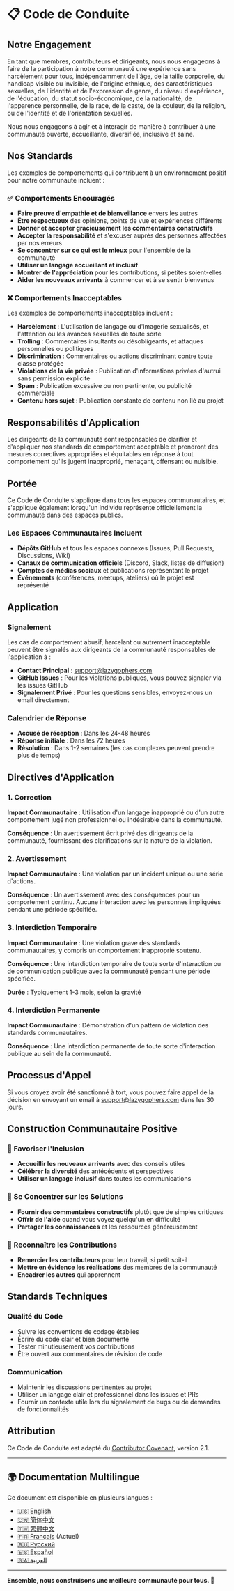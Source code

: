 # 📋 Code de Conduite

## Notre Engagement

En tant que membres, contributeurs et dirigeants, nous nous engageons à faire de la participation à notre communauté une expérience sans harcèlement pour tous, indépendamment de l'âge, de la taille corporelle, du handicap visible ou invisible, de l'origine ethnique, des caractéristiques sexuelles, de l'identité et de l'expression de genre, du niveau d'expérience, de l'éducation, du statut socio-économique, de la nationalité, de l'apparence personnelle, de la race, de la caste, de la couleur, de la religion, ou de l'identité et de l'orientation sexuelles.

Nous nous engageons à agir et à interagir de manière à contribuer à une communauté ouverte, accueillante, diversifiée, inclusive et saine.

## Nos Standards

Les exemples de comportements qui contribuent à un environnement positif pour notre communauté incluent :

### ✅ Comportements Encouragés

- **Faire preuve d'empathie et de bienveillance** envers les autres
- **Être respectueux** des opinions, points de vue et expériences différents
- **Donner et accepter gracieusement les commentaires constructifs**
- **Accepter la responsabilité** et s'excuser auprès des personnes affectées par nos erreurs
- **Se concentrer sur ce qui est le mieux** pour l'ensemble de la communauté
- **Utiliser un langage accueillant et inclusif**
- **Montrer de l'appréciation** pour les contributions, si petites soient-elles
- **Aider les nouveaux arrivants** à commencer et à se sentir bienvenus

### ❌ Comportements Inacceptables

Les exemples de comportements inacceptables incluent :

- **Harcèlement** : L'utilisation de langage ou d'imagerie sexualisés, et l'attention ou les avances sexuelles de toute sorte
- **Trolling** : Commentaires insultants ou désobligeants, et attaques personnelles ou politiques
- **Discrimination** : Commentaires ou actions discriminant contre toute classe protégée
- **Violations de la vie privée** : Publication d'informations privées d'autrui sans permission explicite
- **Spam** : Publication excessive ou non pertinente, ou publicité commerciale
- **Contenu hors sujet** : Publication constante de contenu non lié au projet

## Responsabilités d'Application

Les dirigeants de la communauté sont responsables de clarifier et d'appliquer nos standards de comportement acceptable et prendront des mesures correctives appropriées et équitables en réponse à tout comportement qu'ils jugent inapproprié, menaçant, offensant ou nuisible.

## Portée

Ce Code de Conduite s'applique dans tous les espaces communautaires, et s'applique également lorsqu'un individu représente officiellement la communauté dans des espaces publics.

### Les Espaces Communautaires Incluent

- **Dépôts GitHub** et tous les espaces connexes (Issues, Pull Requests, Discussions, Wiki)
- **Canaux de communication officiels** (Discord, Slack, listes de diffusion)
- **Comptes de médias sociaux** et publications représentant le projet
- **Événements** (conférences, meetups, ateliers) où le projet est représenté

## Application

### Signalement

Les cas de comportement abusif, harcelant ou autrement inacceptable peuvent être signalés aux dirigeants de la communauté responsables de l'application à :

- **Contact Principal** : support@lazygophers.com
- **GitHub Issues** : Pour les violations publiques, vous pouvez signaler via les issues GitHub
- **Signalement Privé** : Pour les questions sensibles, envoyez-nous un email directement

### Calendrier de Réponse

- **Accusé de réception** : Dans les 24-48 heures
- **Réponse initiale** : Dans les 72 heures
- **Résolution** : Dans 1-2 semaines (les cas complexes peuvent prendre plus de temps)

## Directives d'Application

### 1. Correction

**Impact Communautaire** : Utilisation d'un langage inapproprié ou d'un autre comportement jugé non professionnel ou indésirable dans la communauté.

**Conséquence** : Un avertissement écrit privé des dirigeants de la communauté, fournissant des clarifications sur la nature de la violation.

### 2. Avertissement

**Impact Communautaire** : Une violation par un incident unique ou une série d'actions.

**Conséquence** : Un avertissement avec des conséquences pour un comportement continu. Aucune interaction avec les personnes impliquées pendant une période spécifiée.

### 3. Interdiction Temporaire

**Impact Communautaire** : Une violation grave des standards communautaires, y compris un comportement inapproprié soutenu.

**Conséquence** : Une interdiction temporaire de toute sorte d'interaction ou de communication publique avec la communauté pendant une période spécifiée.

**Durée** : Typiquement 1-3 mois, selon la gravité

### 4. Interdiction Permanente

**Impact Communautaire** : Démonstration d'un pattern de violation des standards communautaires.

**Conséquence** : Une interdiction permanente de toute sorte d'interaction publique au sein de la communauté.

## Processus d'Appel

Si vous croyez avoir été sanctionné à tort, vous pouvez faire appel de la décision en envoyant un email à support@lazygophers.com dans les 30 jours.

## Construction Communautaire Positive

### 🤝 Favoriser l'Inclusion

- **Accueillir les nouveaux arrivants** avec des conseils utiles
- **Célébrer la diversité** des antécédents et perspectives
- **Utiliser un langage inclusif** dans toutes les communications

### 🎯 Se Concentrer sur les Solutions

- **Fournir des commentaires constructifs** plutôt que de simples critiques
- **Offrir de l'aide** quand vous voyez quelqu'un en difficulté
- **Partager les connaissances** et les ressources généreusement

### 🌟 Reconnaître les Contributions

- **Remercier les contributeurs** pour leur travail, si petit soit-il
- **Mettre en évidence les réalisations** des membres de la communauté
- **Encadrer les autres** qui apprennent

## Standards Techniques

### Qualité du Code

- Suivre les conventions de codage établies
- Écrire du code clair et bien documenté
- Tester minutieusement vos contributions
- Être ouvert aux commentaires de révision de code

### Communication

- Maintenir les discussions pertinentes au projet
- Utiliser un langage clair et professionnel dans les issues et PRs
- Fournir un contexte utile lors du signalement de bugs ou de demandes de fonctionnalités

## Attribution

Ce Code de Conduite est adapté du [Contributor Covenant](https://www.contributor-covenant.org/), version 2.1.

---

## 🌍 Documentation Multilingue

Ce document est disponible en plusieurs langues :

- [🇺🇸 English](CODE_OF_CONDUCT.md)
- [🇨🇳 简体中文](CODE_OF_CONDUCT_zh-CN.md)
- [🇹🇼 繁體中文](CODE_OF_CONDUCT_zh-TW.md)
- [🇫🇷 Français](CODE_OF_CONDUCT_fr.md) (Actuel)
- [🇷🇺 Русский](CODE_OF_CONDUCT_ru.md)
- [🇪🇸 Español](CODE_OF_CONDUCT_es.md)
- [🇸🇦 العربية](CODE_OF_CONDUCT_ar.md)

---

**Ensemble, nous construisons une meilleure communauté pour tous. 🚀**